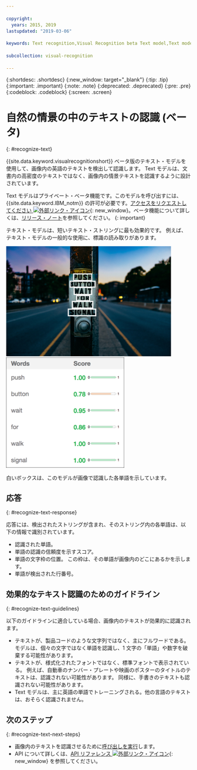 ```yaml
---

copyright:
  years: 2015, 2019
lastupdated: "2019-03-06"

keywords: Text recognition,Visual Recognition beta Text model,Text model,recognize text

subcollection: visual-recognition

---
```


{:shortdesc: .shortdesc}
{:new_window: target="_blank"}
{:tip: .tip}
{:important: .important}
{:note: .note}
{:deprecated: .deprecated}
{:pre: .pre}
{:codeblock: .codeblock}
{:screen: .screen}

<!-- Link definitions -->

[api-ref-text]: https://{DomainName}/apidocs/visual-recognition/visual-recognition-v3-text

# 自然の情景の中のテキストの認識 (ベータ)
{: #recognize-text}

{{site.data.keyword.visualrecognitionshort}} ベータ版のテキスト・モデルを使用して、画像内の英語のテキストを検出して認識します。 Text モデルは、文書内の高密度のテキストではなく、画像内の情景テキストを認識するように設計されています。

Text モデルはプライベート・ベータ機能です。このモデルを呼び出すには、{{site.data.keyword.IBM_notm}} の許可が必要です。[アクセスをリクエストしてください ![外部リンク・アイコン](../../icons/launch-glyph.svg "外部リンク・アイコン")](https://datasciencex.typeform.com/to/nU6efl){: new_window}。ベータ機能について詳しくは、[リリース・ノート](/docs/services/visual-recognition?topic=visual-recognition-release-notes#beta)を参照してください。
{: important}

テキスト・モデルは、短いテキスト・ストリングに最も効果的です。 例えば、テキスト・モデルの一般的な使用に、標識の読み取りがあります。

![道路標識で、認識された単語の周囲に境界ボックスが表示されている。 Unsplash での Ashim D’Silva による写真](images/walk-signal-detection.png) ![道路標識の画像で検出された単語と信頼性スコア](images/walk-signal-response.png)

白いボックスは、このモデルが画像で認識した各単語を示しています。

## 応答
{: #recognize-text-response}

応答には、検出されたストリングが含まれ、そのストリング内の各単語は、以下の情報で識別されています。

- 認識された単語。
- 単語の認識の信頼度を示すスコア。
- 単語の文字枠の位置。 この枠は、その単語が画像内のどこにあるかを示します。
- 単語が検出された行番号。

## 効果的なテキスト認識のためのガイドライン
{: #recognize-text-guidelines}

以下のガイドラインに適合している場合、画像内のテキストが効果的に認識されます。

- テキストが、製品コードのような文字列ではなく、主にフルワードである。 モデルは、個々の文字ではなく単語を認識し、1 文字の「単語」や数字を破棄する可能性があります。
- テキストが、様式化されたフォントではなく、標準フォントで表示されている。 例えば、自動車のナンバー・プレートや映画のポスターのタイトルのテキストは、認識されない可能性があります。 同様に、手書きのテキストも認識されない可能性があります。
- Text モデルは、主に英語の単語でトレーニングされる。他の言語のテキストは、おそらく認識されません。

## 次のステップ
{: #recognize-text-next-steps}

- 画像内のテキストを認識させるために[呼び出しを実行](/docs/services/visual-recognition?topic=visual-recognition-tutorial-recognize-text#tutorial-recognize-text)します。
- API について詳しくは、[API リファレンス ![外部リンク・アイコン](../../icons/launch-glyph.svg "外部リンク・アイコン")][api-ref-text]{: new_window} を参照してください。
